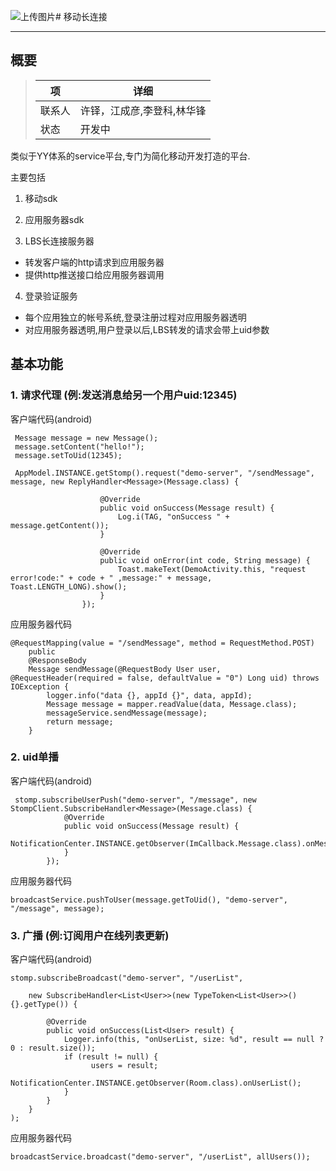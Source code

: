 ![上传图片](http://image.game.yy.com/o/cloudapp/25555152/170x170/201505-e677512b_c1d2_42b4_a9bb_03667c60783e.png)# 移动长连接

----
## 概要

> | **项**   | **详细**               |
> | ---      | ---                    |
> | 联系人   | 许铎，江成彦,李登科,林华锋         |
> | 状态     | 开发中 |

类似于YY体系的service平台,专门为简化移动开发打造的平台.

主要包括

1. 移动sdk

2. 应用服务器sdk

3. LBS长连接服务器

  - 转发客户端的http请求到应用服务器
  - 提供http推送接口给应用服务器调用

4. 登录验证服务

  - 每个应用独立的帐号系统,登录注册过程对应用服务器透明
  - 对应用服务器透明,用户登录以后,LBS转发的请求会带上uid参数



## 基本功能

### 1. 请求代理 (例:发送消息给另一个用户uid:12345)

客户端代码(android)
```
 Message message = new Message();
 message.setContent("hello!");
 message.setToUid(12345);
 
 AppModel.INSTANCE.getStomp().request("demo-server", "/sendMessage", message, new ReplyHandler<Message>(Message.class) {

                    @Override
                    public void onSuccess(Message result) {
                        Log.i(TAG, "onSuccess " + message.getContent());
                    }

                    @Override
                    public void onError(int code, String message) {
                        Toast.makeText(DemoActivity.this, "request error!code:" + code + " ,message:" + message, Toast.LENGTH_LONG).show();
                    }
                });
```

应用服务器代码

```
@RequestMapping(value = "/sendMessage", method = RequestMethod.POST)
    public
    @ResponseBody
    Message sendMessage(@RequestBody User user, @RequestHeader(required = false, defaultValue = "0") Long uid) throws IOException {
        logger.info("data {}, appId {}", data, appId);
        Message message = mapper.readValue(data, Message.class);
        messageService.sendMessage(message);
        return message;
    }
```

### 2. uid单播

客户端代码(android)

```
 stomp.subscribeUserPush("demo-server", "/message", new StompClient.SubscribeHandler<Message>(Message.class) {
            @Override
            public void onSuccess(Message result) {
                NotificationCenter.INSTANCE.getObserver(ImCallback.Message.class).onMessageReceived(result);
            }
        });
```

应用服务器代码

```
broadcastService.pushToUser(message.getToUid(), "demo-server", "/message", message);
```

### 3. 广播 (例:订阅用户在线列表更新)

客户端代码(android)

```
stomp.subscribeBroadcast("demo-server", "/userList",

    new SubscribeHandler<List<User>>(new TypeToken<List<User>>() {}.getType()) {

        @Override
        public void onSuccess(List<User> result) {
            Logger.info(this, "onUserList, size: %d", result == null ? 0 : result.size());
            if (result != null) {
                  users = result;
                  NotificationCenter.INSTANCE.getObserver(Room.class).onUserList();
            }
        }
    }
);
```

应用服务器代码

```
broadcastService.broadcast("demo-server", "/userList", allUsers());
```